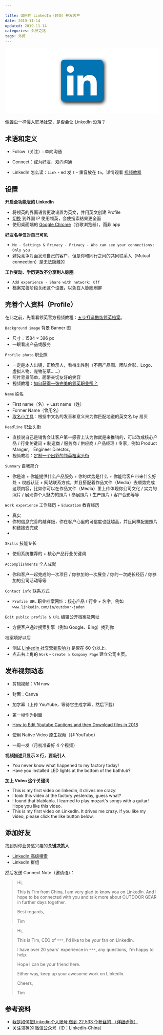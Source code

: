 ```yaml
---

title: 如何在 LinkedIn（领英）开发客户
date: 2019-11-14  
updated: 2019-11-14
categories: 外贸之路  
tags: 外贸
---
```


![linkedin](linkedin/linkedin.png)

像蝗虫一样侵入职场社交，是否会让 LinkedIn 没落？

<!-- more -->

## 术语和定义

- Follow（关注）: 单向沟通

- Connect：成为好友，双向沟通

- LinkedIn 怎么读：`Link` - ed 发 `t` - 重音放在 `In`，详情观看 [视频教程](https://bringyourenglishtolife.com/linkedin%E7%99%BC%E9%9F%B3/)

  


## 设置

**开启全功能版的 LinkedIn**

- 将领英的界面语言更改设置为英文，并用英文创建 Profile
- [切换](https://tingtalk.me/fq/) 到外国 IP 使用领英，会使搜索结果更全面
- 使用桌面端的 [Google Chrome](https://www.google.com/intl/zh-CN/chrome/)（谷歌浏览器），而非 app



**好友名单仅对自己可见**

- `Me - Settings & Privacy - Privacy - Who can see your connections: Only you`
- 避免竞争对面发现自己的客户，但是你和同行之间的共同联系人（Mutual connection）是无法隐藏的



**工作变动、学历更改不分享到人脉圈**

- `Add experience - Share with network: Off`
- 档案完善阶段关闭这个设置，以免在人脉圈刷屏




## 完善个人资料（Profile）

在此之前，先看看领英官方视频教程：[五步打造酷炫领英档案](https://v.qq.com/x/cover/9c9t7i0l4f9i05m/s0324oy2y1e.html)。

`Background image` 背景 Banner 图

- 尺寸：1584 × 396 px  
- 一眼看出产品或服务




`Profile photo` 职业照
- 一定是本人出镜，正脸示人，看得出性别（不用产品图、团队合影、Logo、虚拟人物、宠物花草……）
- 照片背景简单，面带亲切友好的笑容
- 视频教程：[如何获得一张完美的领英职业照？](https://v.qq.com/x/cover/9c9t7i0l4f9i05m/o03305rspky.html)



`Name` 姓名

- First name（名）+ Last name（姓）
- Former Name（曾用名）
- [取名小工具](http://ename.shanbay.com.cn/)：根据中文名的发音和意义来为你匹配地道的英文名 by 扇贝



`Headline` 职业头衔

- 直接说自己是销售会让客户第一感官上认为你就是来推销的，可以改成核心产品 / 行业关键词 + 制造商 / 服务商 / 供应商 / 产品经理 / 专家，例如 Product Manger， Engineer Director。
- 视频教程：[定制一个出彩的领英档案头衔](https://v.qq.com/x/page/g0322gxmko9.html)



`Summary` 自我简介

- 你是谁 + 你能提供什么产品服务 + 你的优势是什么 + 你能给客户带来什么好处 + 权威认证 + 网站联系方式，并且搭配着作品文件（Media）去顺势完成这项内容，比如你可以在作品文件（Media）里上传体现你公司文化 / 实力的照片 / 展现你个人魅力的照片 / 参展照片 / 生产照片 / 客户合影等等




`Work experience` 工作经历 + `Education` 教育经历
- 真实
- 你的信息完善的越详细，你在客户心里的可信度也就越高，并且同样配置照片和链接去完成
- 




`Skills` 技能专长
- 使用系统推荐的 + 核心产品行业关键词



`Accomplishments` 个人成就
- 你和客户一起完成的一次项目 / 你参加的一次展会 / 你的一次成长经历 / 你参加的公司活动等等




`Contact info` 联系方式
- `Profile URL` 职业档案网址：核心产品 / 行业 + 名字，例如 `www.linkedin.com/in/outdoor-jadon`




`Edit public profile & URL` 编辑公开档案及网址
- 方便客户通过搜索引擎（例如 Google、Bing）找到你



档案填好以后

- 测试 [LinkedIn 社交营销影响力](https://www.linkedin.com/sales/ssi) 是否在 60 分以上。
- 点击右上角的 `Work` - `Create a Company Page` 建立公司主页。





## 发布视频动态

- 剪辑视频：VN now
- 封面：Canva


- 加字幕（上传 YouYube，等待它生成字幕，然后下载）
- 第一帧作为封面
- [How to Edit Youtube Captions and then Download files in 2018](https://www.youtube.com/watch?feature=youtu.be&v=6DimeEF82Ss)
- 使用 Native Video 原生视频（非 YouTube）
- 一周一发（月初准备好 4 个视频）

**视频描述只显示 3 行，要吸引人**

- You never know what happened to my factory today!
- Have you installed LED lights at the bottom of the bathtub?

**加上 Video 这个关键词**

- This is my first video on linkedin, it drives me crazy!
- I took this video at the factory yesterday, guess what?
- I found that blablabla. I learned to play mozart's songs with a guitar! Hope you like this video.
- This is my first video on LinkedIn. It drives me crazy. If you like my video, please click the like button below.



## 添加好友

找到对你业务感兴趣的**关键决策人**

- [LinkedIn 高级搜索](https://www.linkedin.com/search/results/people/?origin=FACETED_SEARCH)
- LinkedIn 群组

然后发送 Connect Note（邀请语）：



>
> Hi,
>
> This is Tim from China, I am very glad to know you on LinkedIn. And I hope to be connected with you and talk more about OUTDOOR GEAR in further days together.
>
> Best regards,
>
> Tim
>



> Hi,
>
> This is Tim, CEO of `***`, I'd like to be your fan on LinkedIn.
>
> I have over 20 years' experience in `***`, any questions, I'm happy to help.
>
> Hope I can be your friend here.
>
> Either way, keep up your awesome work on LinkedIn.
>
> Cheers,
>
> Tim
>




## 参考资料

- [我是如何把Linkedin个人账号 做到 22,533 个粉丝的 （详细步骤）](https://mp.weixin.qq.com/s/sND9e8zO0EzeXzGa7h60Kg)
- 关注领英的 [微信公众号](https://business.linkedin.com/zh-cn/talent-solutions/c/b2c/LinkedIn-Wechat)（ID：LinkedIn-China）




